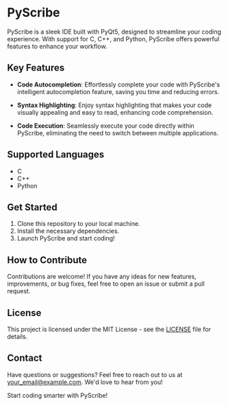 # PyScribe

PyScribe is a sleek IDE built with PyQt5, designed to streamline your coding experience. With support for C, C++, and Python, PyScribe offers powerful features to enhance your workflow.

## Key Features

- **Code Autocompletion**: Effortlessly complete your code with PyScribe's intelligent autocompletion feature, saving you time and reducing errors.
  
- **Syntax Highlighting**: Enjoy syntax highlighting that makes your code visually appealing and easy to read, enhancing code comprehension.

- **Code Execution**: Seamlessly execute your code directly within PyScribe, eliminating the need to switch between multiple applications.

## Supported Languages

- C
- C++
- Python

## Get Started

1. Clone this repository to your local machine.
2. Install the necessary dependencies.
3. Launch PyScribe and start coding!

## How to Contribute

Contributions are welcome! If you have any ideas for new features, improvements, or bug fixes, feel free to open an issue or submit a pull request.

## License

This project is licensed under the MIT License - see the [LICENSE](LICENSE) file for details.

## Contact

Have questions or suggestions? Feel free to reach out to us at [your_email@example.com](mailto:your_email@example.com). We'd love to hear from you!

Start coding smarter with PyScribe!
